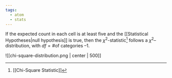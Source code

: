 ```yaml
---
tags:
  - atom
  - stats
---
```

If the expected count in each cell is at least five and the [[Statistical Hypotheses|null hypothesis]] is true, then the $\chi^2$-statistic[^1] follows a $\chi^2$–distribution, with $df = \text{\# of categories } – 1$.

![[chi-square-distribution.png | center | 500]]

[^1]: [[Chi-Square Statistic]]
